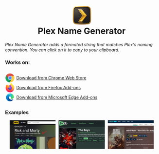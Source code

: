 <p align="center">
  <img src="images/image(6)_no_bg_128.png" width="75" height="75"/>
</p>

<h1 align="center" style="margin-top: -20px;">Plex Name Generator</h1>
<a></a>

*Plex Name Generator adds a formated string that matches Plex's naming convention. You can click on it to copy to your clipboard.*

<h3 style="margin-bottom:25px; margin-right:5px;">Works on: </h3>

<div style="display:flex; align-items:center;">
    <img src="misc_images/chrome_icon.png" width="32" height="32" style="margin-right:5px;" />
    <a href="https://chromewebstore.google.com/detail/plex-name-generator/hfmhbnmmbfonbbjndbjmkgklhmggecaf">Download from Chrome Web Store</a>
</div>

<div style="display:flex; align-items:center;">
    <img src="misc_images/firefox_icon.png" width="32" height="32" style="margin-right:5px;" />
    <a href="https://addons.mozilla.org/en-US/firefox/addon/plex-name-generator/">Download from Firefox Add-ons</a>
</div>

<div style="display:flex; align-items:center;">
    <img src="misc_images/edge_icon.png" width="32" height="32" style="margin-right:5px;" />
    <a href="https://microsoftedge.microsoft.com/addons/detail/dkcokjdoellmmnamamoaolcfknbdiapf">Download from Microsoft Edge Add-ons</a>
</div>


<h3>Examples</h3>
<div style="display:flex; justify-content:center;">
    <img src="misc_images/example_imdb_640_400.png" style="width:30%; margin-right:10px;" />
    <img src="misc_images/example_thetvdb_640_400.png" style="width:30%; margin-right:10px;" />
    <img src="misc_images/example_tmdb_640_400.png" style="width:30%;" />
</div>